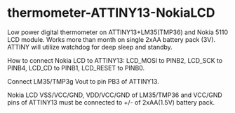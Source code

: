 # thermometer-ATTINY13-NokiaLCD
Low power digital thermometer on ATTINY13+LM35(TMP36) and Nokia 5110 LCD module. Works more than month on single 2xAA battery pack (3V). ATTINY will utilize watchdog for deep sleep and standby.

How to connect Nokia LCD to ATTINY13: LCD_MOSI to PINB2, LCD_SCK to PINB4, LCD_CD to PINB1, LCD_RESET to PINB0. 

Connect LM35/TMP3g Vout to pin PB3 of ATTINY13.

Nokia LCD VSS/VCC/GND, VDD/VCC/GND of LM35/TMP36 and VCC/GND pins of ATTINY13 must be connected to +/- of 2xAA(1.5V) battery pack.

